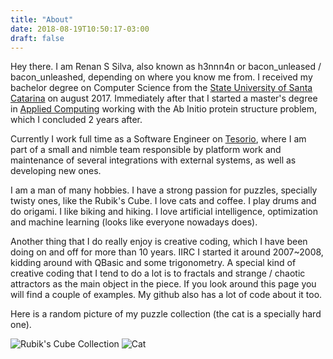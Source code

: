 ```yaml
---
title: "About"
date: 2018-08-19T10:50:17-03:00
draft: false
---
```


Hey there. I am Renan S Silva, also known as h3nnn4n or bacon_unleased /
bacon_unleashed, depending on where you know me from. I received my bachelor
degree on Computer Science from the
[State University of Santa Catarina](https://www.udesc.br/) on august 2017.
Immediately after that I started a master's degree in
[Applied Computing](https://www.udesc.br/cct/ppgca) working with the Ab Initio
protein structure problem, which I concluded 2 years after.

Currently I work full time as a Software Engineer on
[Tesorio](https://tesorio.com/), where I am part of a small and nimble team
responsible by platform work and maintenance of several integrations with
external systems, as well as developing new ones.

I am a man of many hobbies. I have a strong passion for puzzles, specially
twisty ones, like the Rubik's Cube. I love cats and coffee. I play drums and do
origami. I like biking and hiking. I love artificial intelligence, optimization
and machine learning (looks like everyone nowadays does).

Another thing that I do really enjoy is creative coding, which I have been
doing on and off for more than 10 years. IIRC I started it around 2007~2008,
kidding around with QBasic and some trigonometry. A special kind of creative
coding that I tend to do a lot is to fractals and strange / chaotic attractors
as the main object in the piece. If you look around this page you will find a
couple of examples. My github also has a lot of code about it too.

Here is a random picture of my puzzle collection (the cat is a specially hard
one).

![Rubik's Cube Collection](/images/cube_collection.jpg)
![Cat](/images/gatuno.png)
